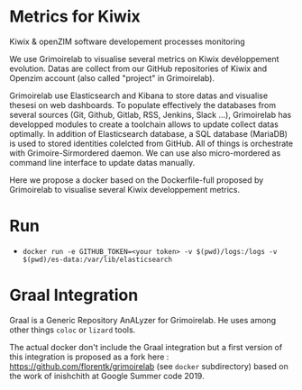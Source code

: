 # Metrics for Kiwix
Kiwix &amp; openZIM software developement processes monitoring

We use Grimoirelab to visualise several metrics on Kiwix devéloppement evolution. Datas are collect from our GitHub repositories of Kiwix and Openzim account (also called "project" in Grimoirelab).

Grimoirelab use Elasticsearch and Kibana to store datas and visualise thesesi on web dashboards. To populate effectively the databases from several sources (Git, Github, Gitlab, RSS, Jenkins, Slack ...), Grimoirelab has developped modules to create a toolchain allows to update collect datas optimally. In addition of Elasticsearch database, a SQL database (MariaDB) is used to stored identities colelcted from GitHub. All of things is orchestrate with Grimoire-Sirmordered daemon. We can use also micro-mordered as command line interface to update datas manually.

Here we propose a docker based on the Dockerfile-full proposed by Grimoirelab to visualise several Kiwix developpement metrics.

Run
===

- `docker run -e GITHUB_TOKEN=<your token> -v $(pwd)/logs:/logs -v $(pwd)/es-data:/var/lib/elasticsearch`

Graal Integration
=================

Graal is a Generic Repository AnALyzer for Grimoirelab. He uses among other things `coloc` or `lizard` tools.

The actual docker don't include the Graal integration but a first version of this integration is proposed as a fork here : https://github.com/florentk/grimoirelab (see `docker` subdirectory) based on the work of inishchith at Google Summer code 2019.
